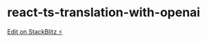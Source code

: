 # react-ts-translation-with-openai

[Edit on StackBlitz ⚡️](https://stackblitz.com/edit/react-ts-rprdr8)